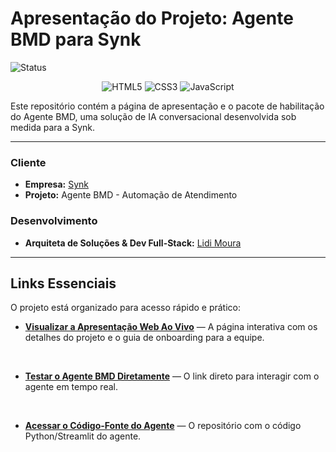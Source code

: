 # Apresentação do Projeto: Agente BMD para Synk

![Status](https://img.shields.io/badge/status-conclu%C3%ADdo-brightgreen?style=for-the-badge)

<p align="center">
  <img src="https://img.shields.io/badge/HTML5-E34F26?style=for-the-badge&logo=html5&logoColor=white" alt="HTML5">
  <img src="https://img.shields.io/badge/CSS3-1572B6?style=for-the-badge&logo=css3&logoColor=white" alt="CSS3">
  <img src="https://img.shields.io/badge/JavaScript-F7DF1E?style=for-the-badge&logo=javascript&logoColor=black" alt="JavaScript">
</p>

Este repositório contém a página de apresentação e o pacote de habilitação do Agente BMD, uma solução de IA conversacional desenvolvida sob medida para a Synk.

---

###  **Cliente**
* **Empresa:** [Synk](https://github.com/SYNK-AI) 
* **Projeto:** Agente BMD - Automação de Atendimento

###  **Desenvolvimento**
* **Arquiteta de Soluções & Dev Full-Stack:** [Lidi Moura](https://www.linkedin.com/in/lidimoura/)

---

##  Links Essenciais

O projeto está organizado para acesso rápido e prático:

* **[Visualizar a Apresentação Web Ao Vivo](https://lidimoura.github.io/agente_bmd_showcase/)** — A página interativa com os detalhes do projeto e o guia de onboarding para a equipe.
<br>

* **[Testar o Agente BMD Diretamente](https://lidimoura.github.io/agente-bmd/)** — O link direto para interagir com o agente em tempo real.
<br>

* **[Acessar o Código-Fonte do Agente](https://github.com/lidimoura/agente-bmd)** — O repositório com o código Python/Streamlit do agente.
